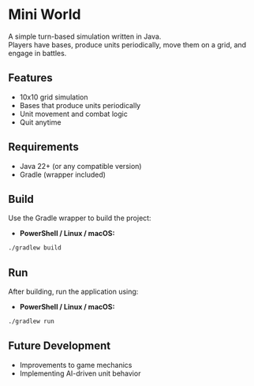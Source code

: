 # Mini World

A simple turn-based simulation written in Java.  
Players have bases, produce units periodically, move them on a grid, and engage in battles.

## Features

- 10x10 grid simulation
- Bases that produce units periodically
- Unit movement and combat logic
- Quit anytime

## Requirements

- Java 22+ (or any compatible version)
- Gradle (wrapper included)

## Build

Use the Gradle wrapper to build the project:

- **PowerShell / Linux / macOS:**

```bash
./gradlew build
```

## Run

After building, run the application using:

- **PowerShell / Linux / macOS:**

```bash
./gradlew run
```

## Future Development

- Improvements to game mechanics
- Implementing AI-driven unit behavior
